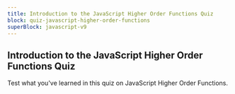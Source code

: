 ```yaml
---
title: Introduction to the JavaScript Higher Order Functions Quiz
block: quiz-javascript-higher-order-functions
superBlock: javascript-v9
---
```


## Introduction to the JavaScript Higher Order Functions Quiz

Test what you've learned in this quiz on JavaScript Higher Order Functions.
